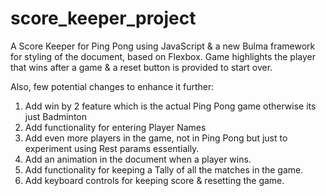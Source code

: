 # score_keeper_project

A Score Keeper for Ping Pong using JavaScript & a new Bulma framework for styling of the document, based on Flexbox. Game highlights the player that wins after a game & a reset button is provided to start over.

Also, few potential changes to enhance it further:
1) Add win by 2 feature which is the actual Ping Pong game otherwise its just Badminton
2) Add functionality for entering Player Names
3) Add even more players in the game, not in Ping Pong but just to experiment using Rest params essentially.
4) Add an animation in the document when a player wins.
5) Add functionality for keeping a Tally of all the matches in the game.
6) Add keyboard controls for keeping score & resetting the game.
